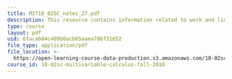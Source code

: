 ```yaml
---
title: MIT18_02SC_notes_27.pdf
description: This resource contains information related to work and line integrals.
type: course
layout: pdf
uid: 6facab84c409b0acb65aaea786f31652
file_type: application/pdf
file_location: >-
  https://open-learning-course-data-production.s3.amazonaws.com/18-02sc-multivariable-calculus-fall-2010/6facab84c409b0acb65aaea786f31652_MIT18_02SC_notes_27.pdf
course_id: 18-02sc-multivariable-calculus-fall-2010
---
```

